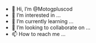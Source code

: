 - 👋 Hi, I’m @Motogpluscod
- 👀 I’m interested in ...
- 🌱 I’m currently learning ...
- 💞️ I’m looking to collaborate on ...
- 📫 How to reach me ...

<!---
Motogpluscod/Motogpluscod is a ✨ special ✨ repository because its `README.md` (this file) appears on your GitHub profile.
You can click the Preview link to take a look at your changes.
--->
